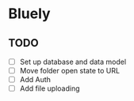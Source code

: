# Bluely

## TODO

- [ ] Set up database and data model
- [ ] Move folder open state to URL
- [ ] Add Auth
- [ ] Add file uploading

